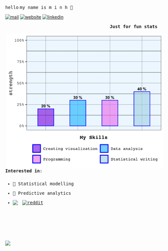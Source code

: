 
<!--<img src = "https://media.giphy.com/media/sKYkLv7TioLv2/giphy.gif" height = "50px"></h2> 
<img src="https://media.giphy.com/media/9JwU9SBhaNQNCuoQBc/giphy.gif" height="50px"></h2> 
<img src = "https://media.giphy.com/media/sKYkLv7TioLv2/giphy.gif" height = "50px"></h2> 
<img src = "https://media.giphy.com/media/3og0IOUWB5AZoP6la0/giphy.gif" height = "50px"></h2>-->

<kbd>hello</kbd> <kbd>my name is m i n h :dango:</kbd>

[![mail](https://img.shields.io/badge/-contact-black?color=hotpink&style=for-the-badge&logo=whatsapp&logoColor=white&link=mailto:minh.chau@outlook.co.nz)](mailto:minh.chau@outlook.co.nz)
[![website](https://img.shields.io/badge/-website-black?color=hotpink&style=for-the-badge&logo=google-analytics&logoColor=white&link=https://minhchauvannguyen.github.io/)](https://minhchauvannguyen.github.io/)
[![linkedin](https://img.shields.io/badge/-linkedin-black?color=hotpink&style=for-the-badge&logo=linkedin&link=https://www.linkedin.com/in/minh-chau-van/)](https://www.linkedin.com/in/minh-chau-van/)

<samp>
 
<div dir="rtl" style = "margin-right:20px;"> 
 
 **Just for fun stats** 
 
</div>



<!-- <img width = "35%" align="right" alt="GIF" height="450px" src="https://media.giphy.com/media/xT9IgzvnOyNDYnxeHS/giphy.gif" />-->

<img align = "right" src = "https://github.com/MinhChauVanNguyen/MinhChauVanNguyen/blob/master/barplot.gif" width = "500px"></p>



**Interested in**: 
 
<p style = "margin-top:25px;">

<!-- <img align = "left" src="https://img.shields.io/staic/v1?label=Data&message=Visualization&color=hotpink"></p>-->

 - :cherry_blossom: Statistical modelling 
 
 - :gem: Predictive analytics
 
 - <img align="left" src = "https://raw.githubusercontent.com/snipe/awesome-emoji/master/misc-memes/nyan.gif" width="30px">[![reddit](https://img.shields.io/static/v1?label=Data&message=Visualization&color=hotpink&link=https://www.reddit.com/r/dataisbeautiful/)](https://www.reddit.com/r/dataisbeautiful/)</p>






<!--<p style = "margin-bottom:200px;"><img src = "https://github.com/MinhChauVanNguyen/MinhChauVanNguyen/blob/master/animated-barplot.gif" width = "500px"></p>-->

</samp>



<br><br><br><br><br>

<img src = "https://raw.githubusercontent.com/snipe/awesome-emoji/master/hamsterdance/2.gif" width= "50px" align = "left" margin-bottom = "50px">

